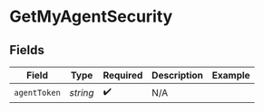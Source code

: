 # GetMyAgentSecurity


## Fields

| Field              | Type               | Required           | Description        | Example            |
| ------------------ | ------------------ | ------------------ | ------------------ | ------------------ |
| `agentToken`       | *string*           | :heavy_check_mark: | N/A                |                    |